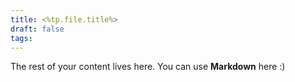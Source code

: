 ```yaml
---
title: <%tp.file.title%>
draft: false
tags:
---
```

 
The rest of your content lives here. You can use **Markdown** here :)